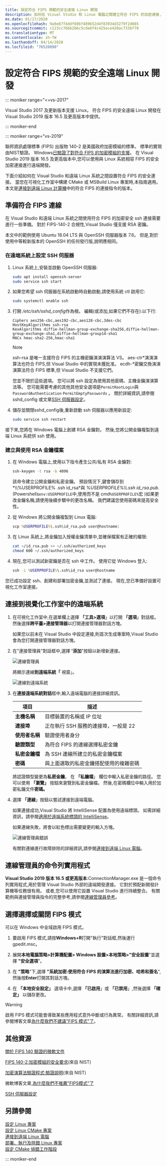 ```yaml
---
title: 設定符合 FIPS 規範的安全遠端 Linux 開發
description: 如何在 Visual Studio 和 Linux 電腦之間建立符合 FIPS 的加密連接,以便進行遠端開發。
ms.date: 01/17/2020
ms.openlocfilehash: 9a0e87f4ddf69bf489b52d4f83934d3279f2d085
ms.sourcegitcommit: c123cc76bb2b6c5cde6f4c425ece420ac733bf70
ms.translationtype: MT
ms.contentlocale: zh-TW
ms.lasthandoff: 04/14/2020
ms.locfileid: "76520890"
---
```

# <a name="set-up-fips-compliant-secure-remote-linux-development"></a>設定符合 FIPS 規範的安全遠端 Linux 開發

::: moniker range="<=vs-2017"

Visual Studio 2017 及更新版本支援 Linux。 符合 FIPS 的安全遠端 Linux 開發在 Visual Studio 2019 版本 16.5 及更高版本中提供。

::: moniker-end

::: moniker range="vs-2019"

聯邦資訊處理標準 (FIPS) 出版物 140-2 是美國政府加密模組的標準。 標準的實現由NIST驗證。 Windows[已驗證了對符合 FIPS 的加密模組的支援](/windows/security/threat-protection/fips-140-validation)。 在 Visual Studio 2019 版本 16.5 及更高版本中,您可以使用與 Linux 系統相容 FIPS 的安全加密連接進行遠端開發。

下面介紹如何在 Visual Studio 和遠端 Linux 系統之間設置符合 FIPS 的安全連接。 當您在可視化工作室中構建 CMake 或 MSBuild Linux 專案時,本指南適用。 本文是[連接到遠端 Linux 計算機](connect-to-your-remote-linux-computer.md)中的符合 FIPS 的連接指令的版本。

## <a name="prepare-a-fips-compliant-connection"></a>準備符合 FIPS 連線

在 Visual Studio 和遠端 Linux 系統之間使用符合 FIPS 的加密安全 ssh 連接需要進行一些準備。 對於 FIPS-140-2 合規性,Visual Studio 僅支援 RSA 密鑰。

本文中的範例使用 Ubuntu 18.04 LTS 與 OpenSSH 伺服器版本 7.6。 但是,對於使用中等較新版本的 OpenSSH 的任何發行版,說明應相同。

### <a name="to-set-up-the-ssh-server-on-the-remote-system"></a>在遠端系統上設定 SSH 伺服器

1. Linux 系統上,安裝並啟動 OpenSSH 伺服器:

   ```bash
   sudo apt install openssh-server
   sudo service ssh start
   ```

1. 如果您希望 ssh 伺服器在系統啟動時自動啟動,請使用系統 ctl 啟用它:

   ```bash
   sudo systemctl enable ssh
   ```

1. 打開 */etc/ssh/sshd_config*作為根。 編輯(或添加,如果它們不存在):以下行:

   ```config
   Ciphers aes256-cbc,aes192-cbc,aes128-cbc,3des-cbc
   HostKeyAlgorithms ssh-rsa
   KexAlgorithms diffie-hellman-group-exchange-sha256,diffie-hellman-group-exchange-sha1,diffie-hellman-group14-sha1
   MACs hmac-sha2-256,hmac-sha1
   ```

   > [!NOTE]
   > ssh-rsa 是唯一支援符合 FIPS 的主機密鑰演演演算法 VS。 aes-ctr\*演演演算法也符合 FIPS,但 Visual Studio 中的實現未獲批准。 ecdh-\*密鑰交換演演演算法符合 FIPS 標準,但 Visual Studio 不支援它們。

   您並不限於這些選項。 您可以將 ssh 設定為使用其他密碼、主機金鑰演演算法等。 您可能需要考慮的其他其他安全選項是`PermitRootLogin`與`PasswordAuthentication` `PermitEmptyPasswords` 。 關於詳細資訊,請參閱 sshd_config 或文章[SSH 伺服器設定](https://www.ssh.com/ssh/sshd_config)。

1. 儲存並關閉sshd_config後,重新啟動 ssh 伺服器以應用新設定:

   ```bash
   sudo service ssh restart
   ```

接下來,您將在 Windows 電腦上創建 RSA 金鑰對。 然後,您將公開金鑰複製到遠端 Linux 系統供 ssh 使用。

### <a name="to-create-and-use-an-rsa-key-file"></a>建立與使用 RSA 金鑰檔案

1. 在 Windows 電腦上,使用以下指令產生公共/私有 RSA 金鑰對:

   ```cmd
   ssh-keygen -t rsa -b 4096
   ```

   該命令建立公開金鑰和私密金鑰。 預設情況下,鍵會儲存到*\\\\%USERPROFILE% .ssh id_rsa*與 *%USERPROFILE%\\\\.ssh id_rsa.pub*. (Powershell`$env:USERPROFILE`中,使用而不是 cmd`%USERPROFILE%`宏 )如果更改金鑰名稱,請使用後續步驟中的更改名稱。  我們建議您使用密碼來提高安全性。

1. 從 Windows 將公開金鑰複製到 Linux 電腦:

   ```cmd
   scp %USERPROFILE%\.ssh\id_rsa.pub user@hostname:
   ```

1. 在 Linux 系統上,將金鑰加入授權金鑰清單中,並確保檔案有正確的權限:

   ```bash
   cat ~/id_rsa.pub >> ~/.ssh/authorized_keys
   chmod 600 ~/.ssh/authorized_keys
   ```

1. 現在,您可以測試新密鑰是否在 ssh 中工作。 使用它從 Windows 登入:

    ```cmd
    ssh -i %USERPROFILE%\.ssh\id_rsa user@hostname
    ```

您已成功設定 ssh、創建和部署加密金鑰,並測試了連接。 現在,您已準備好設置可視化工作室連接。

## <a name="connect-to-the-remote-system-in-visual-studio"></a>連接到視覺化工作室中的遠端系統

1. 在可視化工作室中,在選單欄上選擇 **「工具>選項**」以打開 **「選項**」對話框。 然後選擇**跨平臺>連接管理器**以打開連接管理器對話方塊。

   如果您以前未在 Visual Studio 中設定連接,則首次生成專案時,Visual Studio 會為您打開連接管理器對話方塊。

1. 在"連接管理員"對話框中,選擇 **'添加**"按鈕以新增新連接。

   ![連線管理員](media/settings_connectionmanager.png)

   將顯示連線**到遠端系統「** 視窗」。

   ![連線到遠端系統](media/connect.png)

1. 在**連接遠端系統對話**框中,輸入遠端電腦的連接詳細資訊。

   | 項目 | 描述
   | ----- | ---
   | **主機名稱**           | 目標裝置的名稱或 IP 位址
   | **連接埠**                | 正在執行 SSH 服務的連接埠，一般是 22
   | **使用者名稱**           | 驗證使用者身分
   | **驗證類型** | 為符合 FIPS 的連線選擇私密金鑰
   | **私密金鑰檔**    | 為 SSH 連線所建立的私密金鑰檔案
   | **密碼**          | 與上面選取的私密金鑰搭配使用的複雜密碼

   將認證類型變更為**私密金鑰**。 在 **「私鑰檔**」 欄位中輸入私密金鑰的路徑。 您可以使用 **「瀏覽」** 按鈕來瀏覽到私密金鑰檔。 然後,在密碼欄位中輸入用於加密私鑰文件**密碼。**

1. 選擇 **「連線**」按鈕以嘗試連接到遠端電腦。

   如果連接成功,Visual Studio 將 IntelliSense 配置為使用遠端標頭。 如需詳細資訊，請參閱[適用於遠端系統標頭的 IntelliSense](configure-a-linux-project.md#remote_intellisense)。

   如果連線失敗，將會以紅色標出需要變更的輸入方塊。

   ![連線管理員錯誤](media/settings_connectionmanagererror.png)

   有關對連線進行故障排除的詳細資訊,請參閱[連接到遠端 Linux 電腦](connect-to-your-remote-linux-computer.md)。

## <a name="command-line-utility-for-the-connection-manager"></a>連線管理員的命令列實用程式  

**Visual Studio 2019 版本 16.5 或更高版本**:ConnectionManager.exe 是一個命令列實用程式,用於管理 Visual Studio 外部的遠端開發連接。 它對於預配新開發計算機等任務很有用。 或者,您可以使用它設置 Visual Studio 進行持續整合。 有關範例與連接管理員指令的完整參考,請參閱[連線管理員參考](connectionmanager-reference.md)。  

## <a name="optional-enable-or-disable-fips-mode"></a>選擇選擇或關閉 FIPS 模式

可以在 Windows 中全域啟用 FIPS 模式。

1. 要啟用 FIPS 模式,請按**Windows+R**打開"執行"對話框,然後運行 gpedit.msc。

1. 展開**本地電腦策略>計算機配置> Windows 設置>本地策略>"安全設置**"並選擇 **"安全選項**"。

1. 在 **"策略**"下,選擇 **"系統加密:使用符合 FIPS 的演算法進行加密、哈希和簽名**",然後按**Enter**打開其對話方塊。

1. 在 **「本地安全設定」** 選項卡中,選擇 **「已啟用**」或 **「已禁用**」,然後選擇 **「確定」** 以儲存更改。

> [!WARNING]
> 啟用 FIPS 模式可能會導致某些應用程式意外中斷或行為異常。 有關詳細資訊,請參閱博客文章[為什麼我們不建議"FIPS 模式"了](https://techcommunity.microsoft.com/t5/microsoft-security-baselines/why-we-8217-re-not-recommending-8220-fips-mode-8221-anymore/ba-p/701037)。

## <a name="additional-resources"></a>其他資源

[關於 FIPS 140 驗證的微軟文件](/windows/security/threat-protection/fips-140-validation)

[FIPS 140-2:加密模組的安全要求](https://csrc.nist.gov/publications/detail/fips/140/2/final)(來自 NIST)

[加密演算法驗證程式:驗證說明](https://csrc.nist.gov/projects/cryptographic-algorithm-validation-program/Validation-Notes)(來自 NIST)

微軟博客文章,[為什麼我們不推薦"FIPS模式"了](https://techcommunity.microsoft.com/t5/microsoft-security-baselines/why-we-8217-re-not-recommending-8220-fips-mode-8221-anymore/ba-p/701037)

[SSH 伺服器設定](https://www.ssh.com/ssh/sshd_config)

## <a name="see-also"></a>另請參閱

[設定 Linux 專案](configure-a-linux-project.md)\
[設定 Linux CMake 專案](cmake-linux-project.md)\
[連接到遠端 Linux 電腦](connect-to-your-remote-linux-computer.md)\
[部署、執行及除錯 Linux 專案](deploy-run-and-debug-your-linux-project.md)\
[設定 CMake 偵錯工作階段](../build/configure-cmake-debugging-sessions.md)

::: moniker-end
